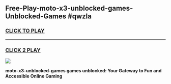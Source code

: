 
## Free-Play-moto-x3-unblocked-games-Unblocked-Games #qwzla
<h3>
<a href="https://news.freeplayer.one?title=moto-x3-unblocked-games&ref=8M">CLICK TO PLAY</a></h3>
<hr>

<h3>
<a href="https://news.freeplayer.one?title=moto-x3-unblocked-games&ref=8M">CLICK 2 PLAY</a>
  
</h3>

<a href="https://news.freeplayer.one?title=moto-x3-unblocked-games&ref=8M"><img src="https://clearcache.store/games.png"></a>


**moto-x3-unblocked-games games unblocked: Your Gateway to Fun and Accessible Online Gaming**
